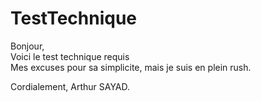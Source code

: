 # TestTechnique

Bonjour,\
Voici le test technique requis\
Mes excuses pour sa simplicite, mais je suis en plein rush. 

Cordialement, Arthur SAYAD. 
